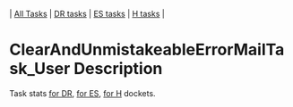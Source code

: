 | [All Tasks](../alltasks.md) | [DR tasks](../docs-DR/tasklist.md) | [ES tasks](../docs-ES/tasklist.md) | [H tasks](../docs-H/tasklist.md) |
# ClearAndUnmistakeableErrorMailTask_User Description

Task stats [for DR](../docs-DR/ClearAndUnmistakeableErrorMailTask_User.md), [for ES](../docs-ES/ClearAndUnmistakeableErrorMailTask_User.md), [for H](../docs-H/ClearAndUnmistakeableErrorMailTask_User.md) dockets.

